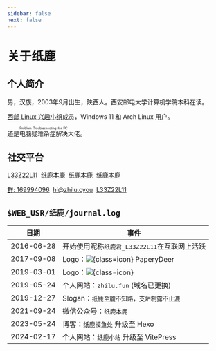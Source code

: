 ```yaml
---
sidebar: false
next: false
---
```


# 关于纸鹿
## 个人简介
男，汉族，2003年9月出生，陕西人。西安邮电大学计算机学院本科在读。

[西邮 Linux 兴趣小组](https://github.com/xiyou-linuxer)成员，Windows 11 和 Arch Linux 用户。

还是<ruby>电脑疑难杂症解决<rt>Problem Troubleshooting for PC</rt></ruby>大佬。

## 社交平台
[<Badge type="info"><i class="fa-brands fa-github"></i>L33Z22L11</Badge>](https://github.com/L33Z22L11)&nbsp;
[<Badge type="info"><i class="fa-brands fa-bilibili"></i>纸鹿本鹿</Badge>](https://space.bilibili.com/108831145)&nbsp;
[<Badge type="info"><i class="fa-solid fa-headphones"></i>纸鹿本鹿</Badge>](https://music.163.com/#/user/444705789)&nbsp;
[<Badge type="info"><i class="fa-brands fa-tiktok"></i>纸鹿本鹿</Badge>](https://www.douyin.com/user/MS4wLjABAAAAZAPNtC8Y1WxImZhAup5OwQmi3WNgTlFiWTvK6wOrjSOuRBfTfyYg5yIkNBsOxG3c)&nbsp;

[<Badge type="info"><i class="fa-brands fa-qq"></i>群: 169994096</Badge>](https://jq.qq.com/?_wv=1027&k=lQfNSeEd)&nbsp;
[<Badge type="info"><i class="fa-solid fa-envelope"></i>hi@zhilu.cyou</Badge>](mailto:hi@zhilu.cyou)&nbsp;
[<Badge type="info"><i class="fa-brands fa-telegram"></i>L33Z22L11</Badge>](https://t.me/L33Z22L11)&nbsp;

## `$WEB_USR/纸鹿/journal.log`
|    日期    | 事件                                         |
| :--------: | -------------------------------------------- |
| 2016-06-28 | 开始使用昵称`纸鹿君_L33Z22L11`在互联网上活跃 |
| 2017-09-08 | Logo：![](/zhilu.svg){class=icon} PaperyDeer |
| 2019-03-01 | Logo：![](/icon.png){class=icon}             |
| 2019-05-24 | 个人网站：`zhilu.fun` (域名已更换)           |
| 2019-12-27 | Slogan：`纸鹿至麓不知路，支炉制露不止漉`     |
| 2021-09-24 | 微信公众号：`纸鹿本鹿`                       |
| 2023-05-24 | 博客：`纸鹿摸鱼处` 升级至 Hexo               |
| 2024-02-17 | 个人网站：`纸鹿小站` 升级至 VitePress        |
